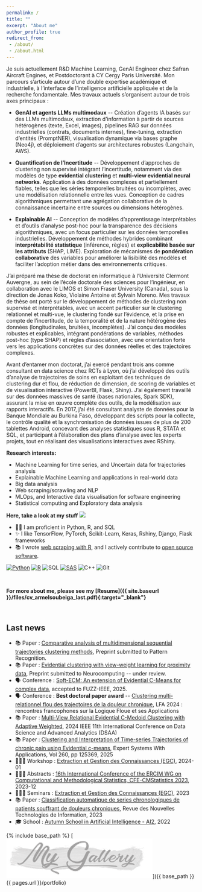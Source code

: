 ```yaml
---
permalink: /
title: ""
excerpt: "About me"
author_profile: true
redirect_from:
 - /about/
 - /about.html
---
```


Je suis actuellement R&D Machine Learning, GenAI Engineer chez Safran Aircraft Engines, et Postdoctorant à CY Cergy Paris Université. Mon parcours s’articule autour d’une double expertise académique et industrielle, à l’interface de l’intelligence artificielle appliquée et de la recherche fondamentale. Mes travaux actuels s’organisent autour de trois axes principaux :

- **GenAI et agents LLMs multimodaux** -- Création d’agents IA basés sur des LLMs multimodaux, extraction d’information à partir de sources hétérogènes (texte, Excel, images), pipelines RAG sur données industrielles (contrats, documents internes), fine-tuning, extraction d’entités (PromptNER), visualisation dynamique via bases graphe (Neo4j), et déploiement d’agents sur architectures robustes (Langchain, AWS).

- **Quantification de l’Incertitude**  -- Développement d’approches de clustering non supervisé intégrant l’incertitude, notamment via des modèles de type **evidential clustering** et **multi-view evidential neural networks**. Application à des données complexes et partiellement fiables, telles que les séries temporelles bruitées ou incomplètes, avec une modélisation relationnelle entre les vues. Conception de cadres algorithmiques permettant une agrégation collaborative de la connaissance incertaine entre sources ou dimensions hétérogènes.

- **Explainable AI** -- Conception de modèles d’apprentissage interprétables et d’outils d’analyse post-hoc pour la transparence des décisions algorithmiques, avec un focus particulier sur les données temporelles industrielles. Développement de méthodes hybrides combinant **interprétabilité statistique** (inférence, règles) et **explicabilité basée sur les attributs** (SHAP, LIME). Exploration de mécanismes de **pondération collaborative** des variables pour améliorer la lisibilité des modèles et faciliter l’adoption métier dans des environnements critiques.

J’ai préparé ma thèse de doctorat en informatique à l’Université Clermont Auvergne, au sein de l’école doctorale des sciences pour l’ingénieur, en collaboration avec le LIMOS et Simon Fraser University (Canada), sous la direction de Jonas Koko, Violaine Antoine et Sylvain Moreno. Mes travaux de thèse ont porté sur le développement de méthodes de clustering non supervisé et interprétables, avec un accent particulier sur le clustering relationnel et multi-vue, le clustering fondé sur l’évidence, et la prise en compte de l’incertitude, de la temporalité et de la nature hétérogène des données (longitudinales, bruitées, incomplètes). J’ai conçu des modèles robustes et explicables, intégrant pondérations de variables, méthodes post-hoc (type SHAP) et règles d’association, avec une orientation forte vers les applications concrètes sur des données réelles et des trajectoires complexes.

Avant d’entamer mon doctorat, j’ai exercé pendant trois ans comme consultant en data science chez RCTs à Lyon, où j’ai développé des outils d’analyse de trajectoires de soins en exploitant des techniques de clustering dur et flou, de réduction de dimension, de scoring de variables et de visualisation interactive (PowerBI, Flask, Shiny). J’ai également travaillé sur des données massives de santé (bases nationales, Spark SDK), assurant la mise en œuvre complète des outils, de la modélisation aux rapports interactifs. En 2017, j’ai été consultant analyste de données pour la Banque Mondiale au Burkina Faso, développant des scripts pour la collecte, le contrôle qualité et la synchronisation de données issues de plus de 200 tablettes Android, concevant des analyses statistiques sous R, STATA et SQL, et participant à l’élaboration des plans d’analyse avec les experts projets, tout en réalisant des visualisations interactives avec RShiny.

**Research interests:**

- Machine Learning for time series, and Uncertain data for trajectories analysis
- Explainable Machine Learning and applications in real-world data
- Big data analysis
- Web scraping/scrawling and NLP
- MLOps, and Interactive data visualisation for software engineering
- Statistical computing and Exploratory data analysis

**Here, take a look at my stuff**  <img src="https://raw.githubusercontent.com/aemmadi/aemmadi/master/wave.gif" width="20px">

- 👨‍💻 I am proficient in Python, R, and SQL
- ✨ I like TensorFlow, PyTorch, Scikit-Learn, Keras, Rshiny, Django, Flask frameworks
- 📚 I wrote [web scraping with R](https://www.amazon.fr/dp/B0B6XGTXKP), and I actively contribute to [open source software](https://armelsoubeiga.github.io/talks/).

[![Python](https://img.shields.io/badge/-programming-black?style=flat-square&logo=python&link=https://github.com/armelsoubeiga)](https://github.com/armelsoubeiga)
[![R](https://img.shields.io/badge/-programming-black?style=flat-square&logo=r&link=https://github.com/armelsoubeiga)](https://github.com/armelsoubeiga)
![SQL](https://img.shields.io/badge/SQL-programming-black?style=flat-square&logo=sql)
[![SAS](https://img.shields.io/badge/SAS-programming-black)](https://github.com/armelsoubeiga)
![C++](https://img.shields.io/badge/-C++-00599C?style=flat-square&logo=c)
![Git](https://img.shields.io/badge/-Git-black?style=flat-square&logo=git)

<br/>

**For more about me, please see my [Resume]({{ site.baseurl }}/files/cv_armelsoubeiga_last.pdf){:target="_blank"}**

<br/>

**Last news**
------
- 📚 Paper : [Comparative analysis of multidimensional sequential trajectories clustering methods](), Preprint submitted to Pattern Recognition.
- 📚 Paper : [Evidential clustering with view-weight learning for proximity data](), Preprint submitted to Neurocomputing -- under review.
- 🗣️ Conference : [Soft-ECM: An extension of Evidential C-Means for complex data](), accepted to FUZZ-IEEE, 2025.
- 🗣️ Conference : **Best doctoral paper award** -- [Clustering multi-relationnel flou des trajectoires de la douleur chronique](https://armelsoubeiga.github.io/publications/2024-11-07-lfa2024), LFA 2024 : rencontres francophones sur la Logique Floue et ses Applications
- 📚 Paper : [Multi-View Relational Evidential C-Medoid Clustering with Adaptive Weighted](https://armelsoubeiga.github.io/publications/2024-10-06-Multi-View-Relational-Evidential-C-Medoid-Clustering-with-Adaptive-Weighted), 2024 IEEE 11th International Conference on Data Science and Advanced Analytics (DSAA)
- 📚 Paper : [Clustering and Interpretation of Time-series Trajectories of chronic pain using Evidential c-means](https://armelsoubeiga.github.io/publications/2024-09-20-Clustering-and-Interpretation-of-Time-series-rajectories-journalversion), Expert Systems With Applications, Vol 260, pp 125369, 2025
- 👨🏾‍🏫 Workshop : [ Extraction et Gestion des Connaissances (EGC)](https://iutdijon.u-bourgogne.fr/egc2024/), 2024-01
- 👨🏾‍🏫 Abstracts : [ 16th International Conference of the ERCIM WG on Computational and Methodological Statistics, CFE-CMStatistics 2023](https://www.cmstatistics.org/CMStatistics2023/docs/BoA.pdf?20231128014621), 2023-12
- 👨🏾‍🏫 Seminars : [ Extraction et Gestion des Connaissances (EGC)](https://egc2023.sciencesconf.org/), 2023
- 📚 Paper : [Classification automatique de series chronologiques de patients souffrant de douleurs chroniques](https://armelsoubeiga.github.io/publications/2023-01-16-Clustering-ecm-chronic-pain), Revue des Nouvelles Technologies de Information, 2023
- 🎓 School : [Autumn School in Artificial Intelligence - AI2](http://ia2.gdria.fr/autumn-school-in-artificial-intelligence/), 2022


{% include base_path %}
[![](images/porfolio/mygal.PNG)]({{ base_path }}{{ pages.url }}/portfolio)
